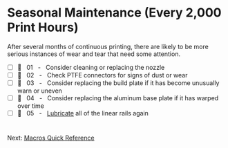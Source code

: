 # Seasonal Maintenance (Every 2,000 Print Hours)
After several months of continuous printing, there are likely to be more serious instances of wear and tear that need some attention. 

- [ ] 🔨 &nbsp; 01 &nbsp; - &nbsp; Consider cleaning or replacing the nozzle
- [ ] 🙂 &nbsp; 02 &nbsp; - &nbsp; Check PTFE connectors for signs of dust or wear
- [ ] 🥇 &nbsp; 03 &nbsp; - &nbsp; Consider replacing the build plate if it has become unusually warn or uneven
- [ ] 🥇 &nbsp; 04 &nbsp; - &nbsp; Consider replacing the aluminum base plate if it has warped over time
- [ ] 🔨 &nbsp; 05 &nbsp; - &nbsp; [Lubricate](https://github.com/500Foods/WelcomeToTroodon/blob/main/docs/level_1/lubrication.md) all of the linear rails again

#
Next: [Macros Quick Reference](https://github.com/500Foods/WelcomeToTroodon#macros-quick-reference)
